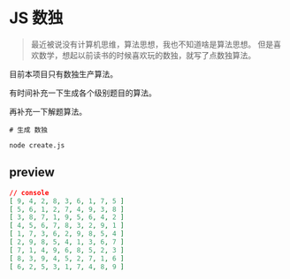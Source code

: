 # JS 数独

> 最近被说没有计算机思维，算法思想，我也不知道啥是算法思想。
> 但是喜欢数学，想起以前读书的时候喜欢玩的数独，就写了点数独算法。

目前本项目只有数独生产算法。

有时间补充一下生成各个级别题目的算法。

再补充一下解题算法。

```shell
# 生成 数独

node create.js

```

## preview

```JSON
// console
[ 9, 4, 2, 8, 3, 6, 1, 7, 5 ]
[ 5, 6, 1, 2, 7, 4, 9, 3, 8 ]
[ 3, 8, 7, 1, 9, 5, 6, 4, 2 ]
[ 4, 5, 6, 7, 8, 3, 2, 9, 1 ]
[ 1, 7, 3, 6, 2, 9, 8, 5, 4 ]
[ 2, 9, 8, 5, 4, 1, 3, 6, 7 ]
[ 7, 1, 4, 9, 6, 8, 5, 2, 3 ]
[ 8, 3, 9, 4, 5, 2, 7, 1, 6 ]
[ 6, 2, 5, 3, 1, 7, 4, 8, 9 ]

```
